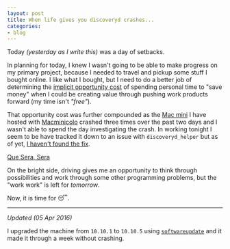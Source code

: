 ```yaml
---
layout: post
title: When life gives you discoveryd crashes...
categories:
- blog
---
```


Today _(yesterday as I write this)_ was a day of setbacks.

In planning for today, I knew I wasn't going to be able to make progress on my primary project, because I needed to travel and pickup some stuff I bought online. I like what I bought, but I need to do a better job of determining the [implicit opportunity cost] of spending personal time to "save money" when I could be creating value through pushing work products forward (my time isn't _"free"_).

[implicit opportunity cost]: https://en.wikipedia.org/wiki/Opportunity_cost#Implicit_costs

That opportunity cost was further compounded as the [Mac mini][mm] I have hosted with [Macminicolo][mmc] crashed three times over the past two days and I wasn't able to spend the day investigating the crash. In working tonight I seem to be have tracked it down to an issue with `discoveryd_helper` but as of yet, [I haven't found the fix][ddh].

[mm]: https://support.apple.com/kb/SP659?locale=en_US
[mmc]: https://macminicolo.net/
[ddh]: https://discussions.apple.com/message/27107115#27107115

[Que Sera, Sera][qss]

[qss]: https://www.youtube.com/watch?v=azxoVRTwlNg

On the bright side, driving gives me an opportunity to think through possibilities and work through some other programming problems, but the "work work" is left for _tomorrow_.

Now, it is time for 😴.

---

_Updated (05 Apr 2016)_

I upgraded the machine from `10.10.1` to `10.10.5` using [`softwareupdate`][softwareupgrade] and it made it through a week without crashing.

[softwareupgrade]: https://developer.apple.com/library/mac/documentation/Darwin/Reference/ManPages/man8/softwareupdate.8.html
